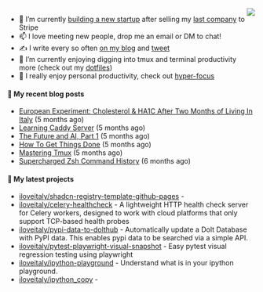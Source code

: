 <img align="right" src="https://github-readme-stats.vercel.app/api?username=iloveitaly&show_icons=true&text_color=718096&hide_title=true"/>

- 🔭 I’m currently [building a new startup](https://mikebian.co/bye-stripe-on-to-the-next-adventure/) after selling my [last company](https://suitesync.io) to Stripe
- 📫 I love meeting new people, drop me an email or DM to chat!
- ✍️ I write every so often [on my blog](http://mikebian.co/) and [tweet](https://twitter.com/mike_bianco)
- 🌱 I’m currently enjoying digging into tmux and terminal productivity more (check out my [dotfiles](https://github.com/iloveitaly/dotfiles))
- 💬 I really enjoy personal productivity, check out [hyper-focus](https://github.com/iloveitaly/hyper-focus)

#### 📜 My recent blog posts


- [European Experiment: Cholesterol &amp; HA1C After Two Months of Living In Italy](https://mikebian.co/european-experiment-cholesterol-ha1c-after-two-months-of-living-in-italy/) (5 months ago)
- [Learning Caddy Server](https://mikebian.co/learning-caddy-server/) (5 months ago)
- [The Future and AI, Part 1](https://mikebian.co/the-future-and-ai-part-1/) (5 months ago)
- [How To Get Things Done](https://mikebian.co/how-to-get-things-done/) (5 months ago)
- [Mastering Tmux](https://mikebian.co/mastering-tmux/) (5 months ago)
- [Supercharged Zsh Command History](https://mikebian.co/supercharged-zsh-command-history/) (6 months ago)

#### 🌱 My latest projects


- [iloveitaly/shadcn-registry-template-github-pages](https://github.com/iloveitaly/shadcn-registry-template-github-pages) - 
- [iloveitaly/celery-healthcheck](https://github.com/iloveitaly/celery-healthcheck) - A lightweight HTTP health check server for Celery workers, designed to work with cloud platforms that only support TCP-based health probes
- [iloveitaly/pypi-data-to-dolthub](https://github.com/iloveitaly/pypi-data-to-dolthub) - Automatically update a Dolt Database with PyPI data. This enables pypi data to be searched via a simple API.
- [iloveitaly/pytest-playwright-visual-snapshot](https://github.com/iloveitaly/pytest-playwright-visual-snapshot) - Easy pytest visual regression testing using playwright
- [iloveitaly/ipython-playground](https://github.com/iloveitaly/ipython-playground) - Understand what is in your ipython playground.
- [iloveitaly/ipython_copy](https://github.com/iloveitaly/ipython_copy) - 


